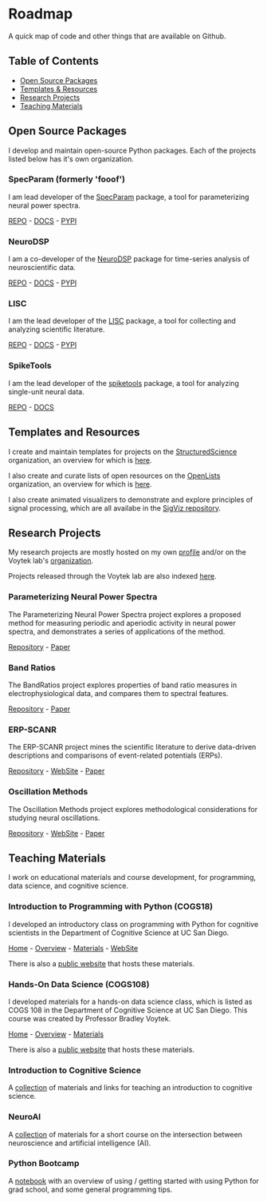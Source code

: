 # Roadmap

A quick map of code and other things that are available on Github.

## Table of Contents

- [Open Source Packages](#open-source-packages)
- [Templates & Resources](#templates-and-resources)
- [Research Projects](#research-projects)
- [Teaching Materials](#teaching-materials)

## Open Source Packages

I develop and maintain open-source Python packages.
Each of the projects listed below has it's own organization. 

### SpecParam (formerly 'fooof')

I am lead developer of the [SpecParam](https://github.com/fooof-tools/fooof) package, a tool for parameterizing neural power spectra.

[REPO](https://github.com/fooof-tools/fooof) - 
[DOCS](https://fooof-tools.github.io/) - 
[PYPI](https://pypi.org/project/fooof/)

### NeuroDSP

I am a co-developer of the [NeuroDSP](https://github.com/neurodsp-tools/neurodsp) package for time-series analysis of neuroscientific data. 

[REPO](https://github.com/neurodsp-tools/neurodsp) - 
[DOCS](https://neurodsp-tools.github.io/) - 
[PYPI](https://pypi.org/project/neurodsp/)

### LISC

I am the lead developer of the [LISC](https://github.com/lisc-tools/lisc) package, a tool for collecting and analyzing scientific literature. 

[REPO](https://github.com/lisc-tools/lisc) - 
[DOCS](https://lisc-tools.github.io/) - 
[PYPI](https://pypi.org/project/lisc/)

### SpikeTools

I am the lead developer of the [spiketools](https://github.com/spiketools/spiketools) package, a tool for analyzing single-unit neural data.

[REPO](https://github.com/spiketools/spiketools) - 
[DOCS](https://spiketools.github.io/)

## Templates and Resources

I create and maintain templates for projects on the 
[StructuredScience](https://github.com/StructuredScience/) organization, 
an overview for which is [here](https://github.com/structuredscience/Overview).

I also create and curate lists of open resources on the
[OpenLists](https://github.com/openlists) organization, 
an overview for which is [here](https://github.com/openlists/Overview).

I also create animated visualizers to demonstrate and explore principles of signal processing, 
which are all availabe in the 
[SigViz repository](https://github.com/TomDonoghue/SigViz). 

## Research Projects

My research projects are mostly hosted on my own 
[profile](https://github.com/TomDonoghue) and/or on the Voytek lab's 
[organization](https://github.com/voytekresearch). 

Projects released through the Voytek lab are also indexed 
[here](https://github.com/voytekresearch/VoytekLab). 

### Parameterizing Neural Power Spectra

The Parameterizing Neural Power Spectra project explores a proposed method for measuring periodic and aperiodic activity in neural power spectra, and demonstrates a series of applications of the method.

[Repository](https://github.com/fooof-tools/Paper) - 
[Paper](https://doi.org/10.1038/s41593-020-00744-x)

### Band Ratios

The BandRatios project explores properties of band ratio measures in electrophysiological data, and compares them to spectral features.

[Repository](https://github.com/voytekresearch/BandRatios) - 
[Paper](https://doi.org/10.1523/ENEURO.0192-20.2020)

### ERP-SCANR

The ERP-SCANR project mines the scientific literature to derive data-driven descriptions and comparisons of event-related potentials (ERPs).

[Repository](https://github.com/ERPscanr/ERPscanr) - 
[WebSite](https://erpscanr.github.io/) - 
[Paper](https://doi.org/10.31234/osf.io/7ezmh)

### Oscillation Methods

The Oscillation Methods project explores methodological considerations for studying neural oscillations. 

[Repository](https://github.com/OscillationsMethods/OscillationsMethods) - 
[WebSite](https://oscillationmethods.github.io/) - 
[Paper](https://doi.org/10.1111/ejn.15361)

## Teaching Materials

I work on educational materials and course development, for programming, data science, and cognitive science. 

### Introduction to Programming with Python (COGS18)

I developed an introductory class on programming with Python for cognitive scientists in the Department of Cognitive Science at UC San Diego.

[Home](https://github.com/COGS18) - 
[Overview](https://github.com/COGS18/Overview)  - 
[Materials](https://github.com/COGS18/Materials) - 
[WebSite](https://cogs18.github.io)

There is also a [public website](https://introductorypython.github.io/) that hosts these materials. 

### Hands-On Data Science (COGS108)

I developed materials for a hands-on data science class, which is listed as COGS 108 in the Department of Cognitive Science at UC San Diego. This course was created by Professor Bradley Voytek. 

[Home](https://github.com/COGS108) - 
[Overview](https://github.com/COGS108/Overview)  - 
[Materials](https://github.com/COGS108/Tutorials)

There is also a [public website](https://datascienceinpractice.github.io/) that hosts these materials. 

### Introduction to Cognitive Science

A [collection](https://github.com/TomDonoghue/CogSciClass) of materials and links for teaching an introduction to cognitive science. 

### NeuroAI

A [collection](https://github.com/TomDonoghue/NeuroAI) of materials for a short course on the intersection between neuroscience and artificial intelligence (AI). 

### Python Bootcamp

A [notebook](https://github.com/TomDonoghue/PythonBootcamp) with an overview of using / getting started with using Python for grad school, and some general programming tips. 
